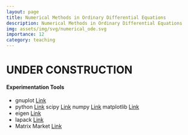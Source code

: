 ```yaml
---
layout: page
title: Numerical Methods in Ordinary Differential Equations
description: Numerical Methods in Ordinary Differential Equations
img: assets/img/svg/numerical_ode.svg
importance: 12
category: teaching
---
```

# UNDER CONSTRUCTION


#### Experimentation Tools

- gnuplot [Link](http://www.gnuplot.info/)
- python [Link](https://www.python.org/) scipy [Link](https://scipy.org/) numpy [Link](https://numpy.org/) matplotlib [Link](https://matplotlib.org/)
- eigen [Link](https://eigen.tuxfamily.org/index.php?title=Main_Page)
- lapack [Link](https://netlib.org/lapack/)
- Matrix Market [Link](https://math.nist.gov/MatrixMarket/)
